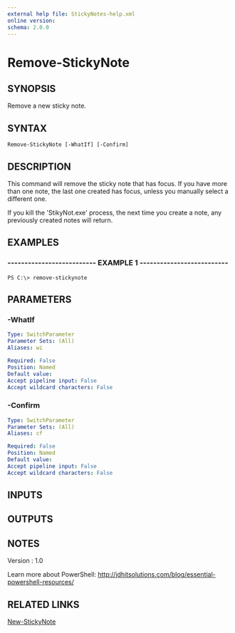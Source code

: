 ```yaml
---
external help file: StickyNotes-help.xml
online version: 
schema: 2.0.0
---
```


# Remove-StickyNote
## SYNOPSIS
Remove a new sticky note.

## SYNTAX

```
Remove-StickyNote [-WhatIf] [-Confirm]
```

## DESCRIPTION
This command will remove the sticky note that has focus.
If you have more than one note, the last one created has focus, unless you manually select a different one.

If you kill the 'StikyNot.exe' process, the next time you create a note, any previously created notes will return.

## EXAMPLES

### -------------------------- EXAMPLE 1 --------------------------
```
PS C:\> remove-stickynote
```

## PARAMETERS

### -WhatIf

```yaml
Type: SwitchParameter
Parameter Sets: (All)
Aliases: wi

Required: False
Position: Named
Default value: 
Accept pipeline input: False
Accept wildcard characters: False
```

### -Confirm

```yaml
Type: SwitchParameter
Parameter Sets: (All)
Aliases: cf

Required: False
Position: Named
Default value: 
Accept pipeline input: False
Accept wildcard characters: False
```

## INPUTS

## OUTPUTS

## NOTES
Version     : 1.0

Learn more about PowerShell:
http://jdhitsolutions.com/blog/essential-powershell-resources/

## RELATED LINKS
[New-StickyNote]()
